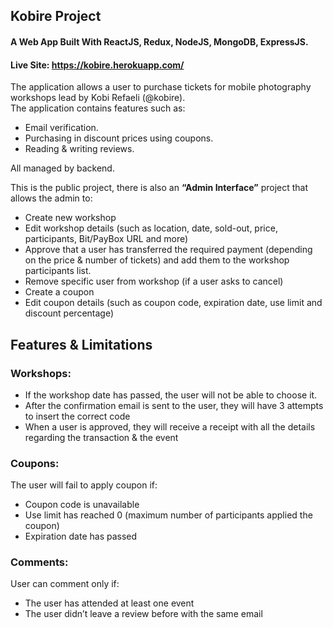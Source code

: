 ## Kobire Project

#### A Web App Built With ReactJS, Redux, NodeJS, MongoDB, ExpressJS.

#### Live Site: https://kobire.herokuapp.com/

The application allows a user to purchase tickets for mobile photography workshops lead by Kobi Refaeli (@kobire).
<br>
The application contains features such as:
* Email verification.
* Purchasing in discount prices using coupons.
* Reading & writing reviews.

All managed by backend.

This is the public project, there is also an **“Admin Interface”** project that allows the admin to:
* Create new workshop
* Edit workshop details (such as location, date, sold-out, price, participants, Bit/PayBox URL and more)
* Approve that a user has transferred the required payment (depending on the price & number of tickets) and add them to the workshop participants list.
* Remove specific user from workshop (if a user asks to cancel)
* Create a coupon
* Edit coupon details (such as coupon code, expiration date, use limit and discount percentage)

## Features & Limitations

### Workshops:
* If the workshop date has passed, the user will not be able to choose it.
* After the confirmation email is sent to the user, they will have 3 attempts to insert the correct code
* When a user is approved, they will receive a receipt with all the details regarding the transaction & the event

### Coupons:
The user will fail to apply coupon if:
* Coupon code is unavailable
* Use limit has reached 0 (maximum number of participants applied the coupon)
* Expiration date has passed

### Comments:
User can comment only if:
* The user has attended at least one event
* The user didn’t leave a review before with the same email
